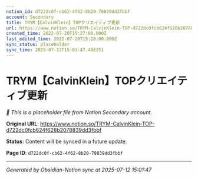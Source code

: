```yaml
---
notion_id: d722dc0f-cb62-4f62-8b20-78839dd3fbbf
account: Secondary
title: TRYM【CalvinKlein】TOPクリエイティブ更新
url: https://www.notion.so/TRYM-CalvinKlein-TOP-d722dc0fcb624f628b2078839dd3fbbf
created_time: 2022-07-20T15:27:00.000Z
last_edited_time: 2022-07-20T15:28:00.000Z
sync_status: placeholder
sync_time: 2025-07-12T15:01:47.486251
---
```


# TRYM【CalvinKlein】TOPクリエイティブ更新

*🔄 This is a placeholder file from Notion Secondary account.*

**Original URL**: https://www.notion.so/TRYM-CalvinKlein-TOP-d722dc0fcb624f628b2078839dd3fbbf

**Status**: Content will be synced in a future update.

**Page ID**: `d722dc0f-cb62-4f62-8b20-78839dd3fbbf`

---

*Generated by Obsidian-Notion sync at 2025-07-12 15:01:47*
